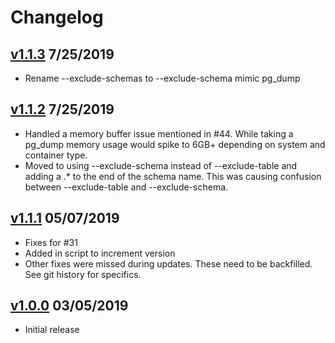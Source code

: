 # Changelog
## [v1.1.3](https://github.com/SmithRx/gonymizer/releases/tag/v1.1.3) 7/25/2019
* Rename --exclude-schemas to --exclude-schema mimic pg_dump

## [v1.1.2](https://github.com/SmithRx/gonymizer/releases/tag/v1.1.2) 7/25/2019
* Handled a memory buffer issue mentioned in #44. While taking a pg_dump memory usage would spike to 6GB+ depending on
system and container type.
* Moved to using --exclude-schema instead of --exclude-table and adding a .* to the end of the schema name. This was 
causing confusion between --exclude-table and --exclude-schema.

## [v1.1.1](https://github.com/SmithRx/gonymizer/releases/tag/v1.1.1) 05/07/2019
* Fixes for #31
* Added in script to increment version
* Other fixes were missed during updates. These need to be backfilled. See git history for specifics.

## [v1.0.0](https://github.com/SmithRx/gonymizer/releases/tag/v1.0.0) 03/05/2019
* Initial release
